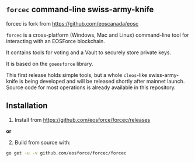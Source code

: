 `forcec` command-line swiss-army-knife
-------------------------------

forcec is fork from https://github.com/eoscanada/eosc

`forcec` is a cross-platform (Windows, Mac and Linux) command-line tool
for interacting with an EOSForce blockchain.

It contains tools for voting and a Vault to securely store private
keys.

It is based on the `goeosforce` library.

This first release holds simple tools, but a whole `cleos`-like
swiss-army-knife is being developed and will be released shortly after
mainnet launch.  Source code for most operations is already available
in this repository.


Installation
------------

1. Install from https://github.com/eosforce/forcec/releases

**or**

2. Build from source with:

```bash
go get -u -v github.com/eosforce/forcec/forcec
```